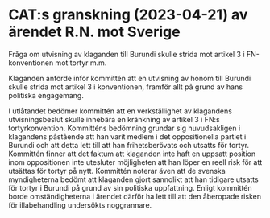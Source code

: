 # CAT:s granskning (2023-04-21) av ärendet R.N. mot Sverige

Fråga om utvisning av klaganden till Burundi skulle strida mot artikel 3 i FN\-konventionen mot tortyr m.m.


Klaganden anförde inför kommittén att en utvisning av honom till Burundi skulle strida mot artikel 3 i konventionen, framför allt på grund av hans politiska engagemang.

I utlåtandet bedömer kommittén att en verkställighet av klagandens utvisningsbeslut skulle innebära en kränkning av artikel 3 i FN:s tortyrkonvention. Kommitténs bedömning grundar sig huvudsakligen i klagandens påstående att han varit medlem i det oppositionella partiet i Burundi och att detta lett till att han frihetsberövats och utsatts för tortyr. Kommittén finner att det faktum att klaganden inte haft en uppsatt position inom oppositionen inte utesluter möjligheten att han löper en reell risk för att utsättas för tortyr på nytt. Kommittén noterar även att de svenska myndigheterna bedömt att klaganden gjort sannolikt att han tidigare utsatts för tortyr i Burundi på grund av sin politiska uppfattning. Enligt kommittén borde omständigheterna i ärendet därför ha lett till att den åberopade risken för illabehandling undersökts noggrannare.
